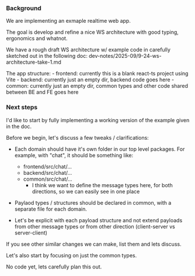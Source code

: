 
### Background

We are implementing an exmaple realtime web app.

The goal is develop and refine a nice WS architecture with good typing, ergonomics and whatnot.

We have a rough draft WS architecture w/ example code in carefully sketched out in the following doc: dev-notes/2025-09/9-24-ws-architecture-take-1.md

The app structure:
    - frontend: currently this is a blank react-ts project using Vite
    - backend: currently just an empty dir, backend code goes here
    - common: currently just an empty dir, common types and other code shared between BE and FE goes here

### Next steps

I'd like to start by fully implementing a working version of the example given in the doc.

Before we begin, let's discuss a few tweaks / clarifications:
- Each domain should have it's own folder in our top level packages. For example, with "chat", it should be something like:
    - frontend/src/chat/...
    - backend/src/chat/...
    - common/src/chat/...
        - I think we want to define the message types here, for both directions, so we can easily see in one place

- Paylaod types / structures should be declared in common, with a separate file for each domain.
- Let's be explicit with each payload structure and not extend payloads from other message types or from other direction (client-server vs server-client)

If you see other similar changes we can make, list them and lets discuss.

Let's also start by focusing on just the common types.

No code yet, lets carefully plan this out.

